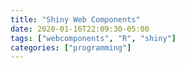 ```yaml
---
title: "Shiny Web Components"
date: 2020-01-16T22:09:30-05:00
tags: ["webcomponents", "R", "shiny"]
categories: ["programming"]
---
```


